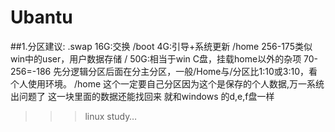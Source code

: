 # Ubantu
##1.分区建议:
.swap 16G:交换
/boot  4G:引导+系统更新
/home 256-175类似win中的user，用户数据存储
/     50G:相当于win C盘，挂载home以外的杂项
70-256=-186
先分逻辑分区后面在分主分区，一般/Home与/分区比1:10或3:10，看个人使用环境。
/home 这个一定要自己分区因为这个是保存的个人数据,万一系统出问题了 这一块里面的数据还能找回来 就和windows 的d,e,f盘一样
>>>linux study…
